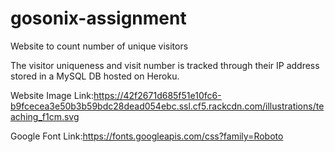 # gosonix-assignment
Website to count number of unique visitors

The visitor uniqueness and visit number is tracked through their IP address stored in a MySQL DB hosted on Heroku.

Website Image Link:https://42f2671d685f51e10fc6-b9fcecea3e50b3b59bdc28dead054ebc.ssl.cf5.rackcdn.com/illustrations/teaching_f1cm.svg

Google Font Link:https://fonts.googleapis.com/css?family=Roboto